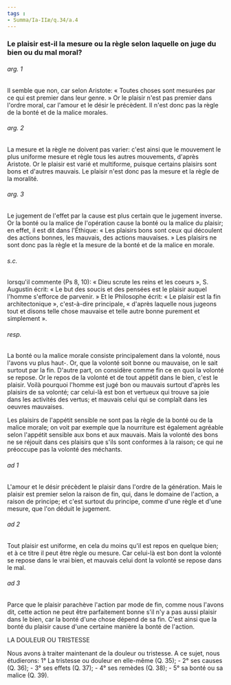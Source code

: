 ```yaml
---
tags : 
- Summa/Ia-IIæ/q.34/a.4
---
```


### Le plaisir est-il la mesure ou la règle selon laquelle on juge du bien ou du mal moral?

###### arg. 1
Il semble que non, car selon Aristote: « Toutes choses sont mesurées par ce qui est premier dans leur genre. » Or le plaisir n'est pas premier dans l'ordre moral, car l'amour et le désir le précèdent. Il n'est donc pas la règle de la bonté et de la malice morales. 

###### arg. 2
La mesure et la règle ne doivent pas varier: c'est ainsi que le mouvement le plus uniforme mesure et règle tous les autres mouvements, d'après Aristote. Or le plaisir est varié et multiforme, puisque certains plaisirs sont bons et d'autres mauvais. Le plaisir n'est donc pas la mesure et la règle de la moralité. 

###### arg. 3
Le jugement de l'effet par la cause est plus certain que le jugement inverse. Or la bonté ou la malice de l'opération cause la bonté ou la malice du plaisir; en effet, il est dit dans l'Éthique: « Les plaisirs bons sont ceux qui découlent des actions bonnes, les mauvais, des actions mauvaises. » Les plaisirs ne sont donc pas la règle et la mesure de la bonté et de la malice en morale. 

###### s.c.
lorsqu'il commente (Ps 8, 10): « Dieu scrute les reins et les coeurs », S. Augustin écrit: « Le but des soucis et des pensées est le plaisir auquel l'homme s'efforce de parvenir. » Et le Philosophe écrit: « Le plaisir est la fin architectonique », c'est-à-dire principale, « d'après laquelle nous jugeons tout et disons telle chose mauvaise et telle autre bonne purement et simplement ». 

###### resp.
La bonté ou la malice morale consiste principalement dans la volonté, nous l'avons vu plus haut-. Or, que la volonté soit bonne ou mauvaise, on le sait surtout par la fin. D'autre part, on considère comme fin ce en quoi la volonté se repose. Or le repos de la volonté et de tout appétit dans le bien, c'est le plaisir. Voilà pourquoi l'homme est jugé bon ou mauvais surtout d'après les plaisirs de sa volonté; car celui-là est bon et vertueux qui trouve sa joie dans les activités des vertus; et mauvais celui qui se complaît dans les oeuvres mauvaises. 

Les plaisirs de l'appétit sensible ne sont pas la règle de la bonté ou de la malice morale; on voit par exemple que la nourriture est également agréable selon l'appétit sensible aux bons et aux mauvais. Mais la volonté des bons ne se réjouit dans ces plaisirs que s'ils sont conformes à la raison; ce qui ne préoccupe pas la volonté des méchants. 

###### ad 1
L'amour et le désir précèdent le plaisir dans l'ordre de la génération. Mais le plaisir est premier selon la raison de fin, qui, dans le domaine de l'action, a raison de principe; et c'est surtout du principe, comme d'une règle et d'une mesure, que l'on déduit le jugement. 

###### ad 2
Tout plaisir est uniforme, en cela du moins qu'il est repos en quelque bien; et à ce titre il peut être règle ou mesure. Car celui-là est bon dont la volonté se repose dans le vrai bien, et mauvais celui dont la volonté se repose dans le mal. 

###### ad 3
Parce que le plaisir parachève l'action par mode de fin, comme nous l'avons dit, cette action ne peut être parfaitement bonne s'il n'y a pas aussi plaisir dans le bien, car la bonté d'une chose dépend de sa fin. C'est ainsi que la bonté du plaisir cause d'une certaine manière la bonté de l'action. 

LA DOULEUR OU TRISTESSE 

Nous avons à traiter maintenant de la douleur ou tristesse. A ce sujet, nous étudierons: 1° La tristesse ou douleur en elle-même (Q. 35); - 2° ses causes (Q. 36); - 3° ses effets (Q. 37); - 4° ses remèdes (Q. 38); - 5° sa bonté ou sa malice (Q. 39). 

